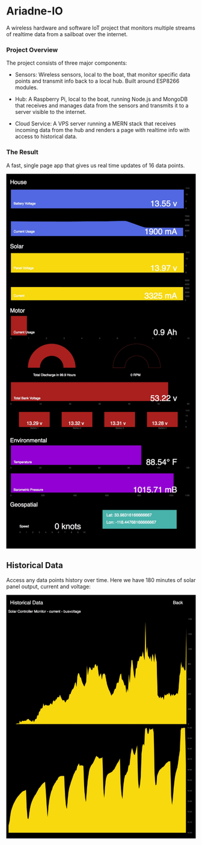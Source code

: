 # Ariadne-IO
A wireless hardware and software IoT project that monitors multiple streams of realtime data from a sailboat over the internet.

### Project Overview

The project consists of three major components:

* Sensors: Wireless sensors, local to the boat, that monitor specific data points and transmit info back to a local hub. Built around ESP8266 modules.

* Hub: A Raspberry Pi, local to the boat, running Node.js and MongoDB that receives and manages data from the sensors and transmits it to a server visible to the internet.

* Cloud Service: A VPS server running a MERN stack that receives incoming data from the hub and renders a page with realtime info with access to historical data.

### The Result

A fast, single page app that gives us real time updates of 16 data points.

![ariadne-io-mainpage](/public/images/ariadne-main.jpeg)

## Historical Data

Access any data points history over time. Here we have 180 minutes of solar panel output, current and voltage:

![solar-panel-historical](/public/images/ariadne-12.jpeg)
